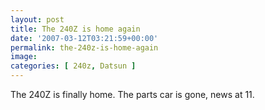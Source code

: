 ```yaml
---
layout: post
title: The 240Z is home again
date: '2007-03-12T03:21:59+00:00'
permalink: the-240z-is-home-again
image: 
categories: [ 240z, Datsun ]
---
```

The 240Z is finally home. The parts car is gone, news at 11.





